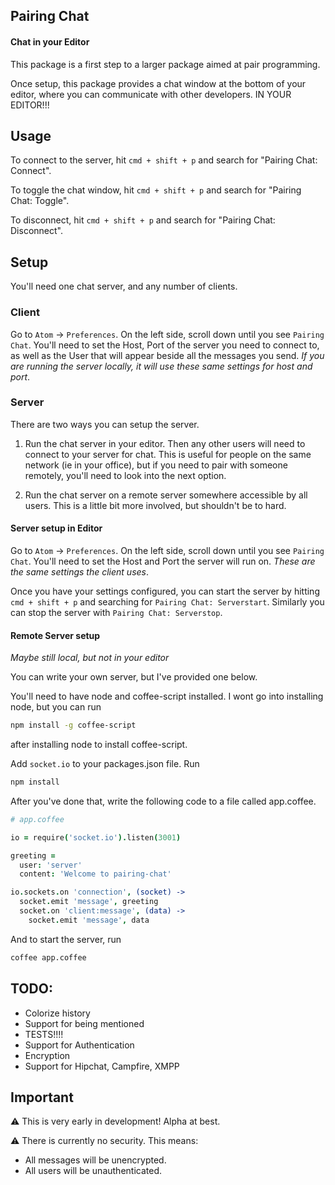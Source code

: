 ## Pairing Chat

#### Chat in your Editor

This package is a first step to a larger package aimed at pair programming.

Once setup, this package provides a chat window at the bottom of your editor, where you can communicate with other developers. IN YOUR EDITOR!!!

## Usage

To connect to the server, hit ```cmd + shift + p``` and search for "Pairing Chat: Connect".

To toggle the chat window, hit ```cmd + shift + p``` and search for "Pairing Chat: Toggle".

To disconnect, hit ```cmd + shift + p``` and search for "Pairing Chat: Disconnect".

## Setup

You'll need one chat server, and any number of clients.

### Client

Go to ```Atom``` -> ```Preferences```. On the left side, scroll down until you see ```Pairing Chat```. You'll need to set the Host, Port of the server you need to connect to, as well as the User that will appear beside all the messages you send. _If you are running the server locally, it will use these same settings for host and port_.

### Server

There are two ways you can setup the server.

1. Run the chat server in your editor. Then any other users will need to connect to your server for chat. This is useful for people on the same network (ie in your office), but if you need to pair with someone remotely, you'll need to look into the next option.

2. Run the chat server on a remote server somewhere accessible by all users. This is a little bit more involved, but shouldn't be to hard.

#### Server setup in Editor

Go to ```Atom``` -> ```Preferences```. On the left side, scroll down until you see ```Pairing Chat```. You'll need to set the Host and Port the server will run on. _These are the same settings the client uses_.

Once you have your settings configured, you can start the server by hitting ```cmd + shift + p``` and searching for ```Pairing Chat: Serverstart```. Similarly you can stop the server with ```Pairing Chat: Serverstop```.

#### Remote Server setup

_Maybe still local, but not in your editor_

You can write your own server, but I've provided one below.

You'll need to have node and coffee-script installed. I wont go into installing node, but you can run

```bash
npm install -g coffee-script
```

after installing node to install coffee-script.

Add ```socket.io``` to your packages.json file. Run

```bash
npm install
```

After you've done that, write the following code to a file called app.coffee.

```coffee
# app.coffee

io = require('socket.io').listen(3001)

greeting =
  user: 'server'
  content: 'Welcome to pairing-chat'

io.sockets.on 'connection', (socket) ->
  socket.emit 'message', greeting
  socket.on 'client:message', (data) ->
    socket.emit 'message', data
```

And to start the server, run

```bash
coffee app.coffee
```

## TODO:

- Colorize history
- Support for being mentioned
- TESTS!!!!
- Support for Authentication
- Encryption
- Support for Hipchat, Campfire, XMPP

## Important

:warning: This is very early in development! Alpha at best.

:warning: There is currently no security. This means:
- All messages will be unencrypted.
- All users will be unauthenticated.
